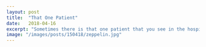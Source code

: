 ```yaml
---
layout: post
title:  "That One Patient"
date:   2018-04-16
excerpt: "Sometimes there is that one patient that you see in the hospital that changes your outlook on medicine and life."
image: "/images/posts/150418/zeppelin.jpg"
---
```

